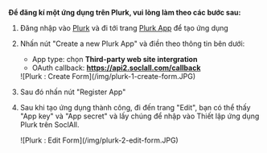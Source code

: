 __Để đăng kí một ứng dụng trên Plurk, vui lòng làm theo các bước sau:__

1.  Đăng nhập vào [Plurk](http://www.plurk.com/) và đi tới trang [Plurk App](http://www.plurk.com/PlurkApp) để tạo ứng dụng
2. Nhấn nút "Create a new Plurk App" và điền theo thông tin bên dưới:
    * App type: chọn __Third-party web site intergration__
    * OAuth callback: __https://api2.soclall.com/callback__
    
    <div class="soclall-br"></div>
    ![Plurk : Create Form](/img/plurk-1-create-form.JPG)
    <div class="soclall-br"></div>
    
3. Sau đó nhấn nút "Register App"
4. Sau khi tạo ứng dụng thành công, đi đến trang "Edit", bạn có thể thấy "App key" và "App secret" và lấy chúng để nhập vào Thiết lập ứng dụng Plurk trên SoclAll.
    <div class="soclall-br"></div>
    ![Plurk : Edit Form](/img/plurk-2-edit-form.JPG)
    <div class="soclall-br"></div>